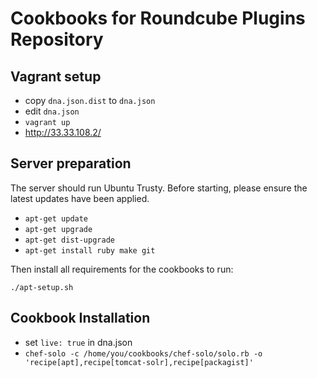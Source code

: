 # Cookbooks for Roundcube Plugins Repository

## Vagrant setup

 * copy `dna.json.dist` to `dna.json`
 * edit `dna.json`
 * `vagrant up`
 * http://33.33.108.2/

## Server preparation

The server should run Ubuntu Trusty. Before starting, please ensure the latest updates have been applied.

 * `apt-get update`
 * `apt-get upgrade`
 * `apt-get dist-upgrade`
 * `apt-get install ruby make git`
 
Then install all requirements for the cookbooks to run:

`./apt-setup.sh`

## Cookbook Installation

 * set `live: true` in dna.json
 * `chef-solo -c /home/you/cookbooks/chef-solo/solo.rb -o 'recipe[apt],recipe[tomcat-solr],recipe[packagist]'`
